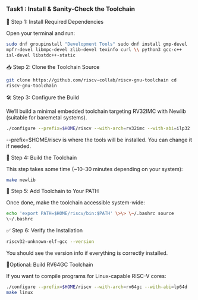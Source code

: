 ### Task1 : Install & Sanity-Check the Toolchain
🧰 Step 1: Install Required Dependencies

Open your terminal and run:
```bash
sudo dnf groupinstall "Development Tools" sudo dnf install gmp-devel
mpfr-devel libmpc-devel zlib-devel texinfo curl \\ python3 gcc-c++
isl-devel libstdc++-static
```
📥 Step 2: Clone the Toolchain Source
```bash
git clone https://github.com/riscv-collab/riscv-gnu-toolchain cd
riscv-gnu-toolchain
```
🛠️ Step 3: Configure the Build

We’ll build a minimal embedded toolchain targeting RV32IMC with Newlib
(suitable for baremetal systems).
```bash
./configure --prefix=$HOME/riscv --with-arch=rv32imc --with-abi=ilp32
```
--prefix=$HOME/riscv is where the tools will be installed. You can
change it if needed.

🔧 Step 4: Build the Toolchain

This step takes some time (\~10–30 minutes depending on your system):
```bash
make newlib
```
🧭 Step 5: Add Toolchain to Your PATH

Once done, make the toolchain accessible system-wide:
```bash
echo 'export PATH=$HOME/riscv/bin:$PATH' \>\> \~/.bashrc source
\~/.bashrc
```
✅ Step 6: Verify the Installation
```bash
riscv32-unknown-elf-gcc --version
```
You should see the version info if everything is correctly installed. 

📝Optional: Build RV64GC Toolchain

If you want to compile programs for Linux-capable RISC-V cores:
```bash
./configure --prefix=$HOME/riscv --with-arch=rv64gc --with-abi=lp64d
make linux
```
